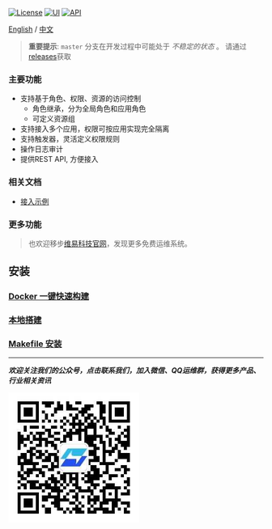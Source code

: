 
[![License](https://img.shields.io/badge/License-Apache2.0-brightgreen)](https://github.com/veops/cmdb/blob/master/LICENSE)
[![UI](https://img.shields.io/badge/UI-Ant%20Design%20Pro%20Vue-brightgreen)](https://github.com/sendya/ant-design-pro-vue)
[![API](https://img.shields.io/badge/API-Flask-brightgreen)](https://github.com/pallets/flask)

[English](README_en.md) / [中文](README.md)


> **重要提示**: `master` 分支在开发过程中可能处于 _不稳定的状态_ 。
> 请通过[releases](https://github.com/veops/acl/releases)获取

### 主要功能

- 支持基于角色、权限、资源的访问控制
  - 角色继承，分为全局角色和应用角色
  - 可定义资源组
- 支持接入多个应用，权限可按应用实现完全隔离
- 支持触发器，灵活定义权限规则
- 操作日志审计
- 提供REST API, 方便接入

### 相关文档

- <a href="acl-api/example.py" target="_blank">接入示例</a> 

### 更多功能

> 也欢迎移步[维易科技官网](https://veops.cn)，发现更多免费运维系统。


## 安装

### [Docker 一键快速构建](docs/docker.md)

### [本地搭建](docs/local.md)

### [Makefile 安装](docs/makefile.md)

---

_**欢迎关注我们的公众号，点击联系我们，加入微信、QQ运维群，获得更多产品、行业相关资讯**_

![公众号](docs/qrcode_for_gzh.jpg)
